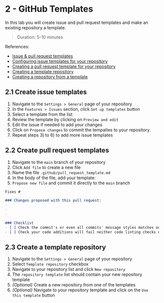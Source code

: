 # 2 - GitHub Templates
In this lab you will create issue and pull request templates and make an existing repository a template.
> Duration: 5-10 minutes

References:
- [Issue & pull request templates](https://docs.github.com/en/communities/using-templates-to-encourage-useful-issues-and-pull-requests)
- [Configuring issue templates for your repository](https://docs.github.com/en/communities/using-templates-to-encourage-useful-issues-and-pull-requests/configuring-issue-templates-for-your-repository)
- [Creating a pull request template for your repository](https://docs.github.com/en/communities/using-templates-to-encourage-useful-issues-and-pull-requests/creating-a-pull-request-template-for-your-repository)
- [Creating a template repository](https://docs.github.com/en/repositories/creating-and-managing-repositories/creating-a-template-repository)
- [Creating a repository from a template](https://docs.github.com/en/repositories/creating-and-managing-repositories/creating-a-repository-from-a-template)

## 2.1 Create issue templates

1. Navigate to the `Settings > General` page of your repository
2. In the `Features > Issues` section, click `Set up templates` button
3. Select a template from the list
4. Review the template by clicking on `Preview and edit`
5. Edit the issue if needed to add your changes
6. Click on `Propose changes` to commit the tempaltes to your repository. 
7. Repeat steps 3) to 6) to add more issue templates

## 2.2 Create pull request templates

1. Navigate to the `main` branch of your repository
2. Click `Add file` to create a new file
3. Name the file `.github/pull_request_template.md`
4. In the body of the file, add your template:
5. `Propose new file` and commit it directly to the `main` branch
```markdown
Fixes #

### Changes proposed with this pull request:
-  
- 
- 

### Checklist
- [ ] Check the commit's or even all commits' message styles matches our requested structure.
- [ ] Check your code additions will fail neither code linting checks nor unit test.

```

## 2.3 Create a template repository

1. Navigate to the `Settings > General` page of your repository
2. Select `Template repository` checkbox
3. Navigate to your repository list and click `New repository`
4. The `repository template` list should contain your new repository template
5. _(Optional)_ Create a new repository from one of the templates
6. _(Optional)_ Navigate to your repository template and click on the `Use this template` button

